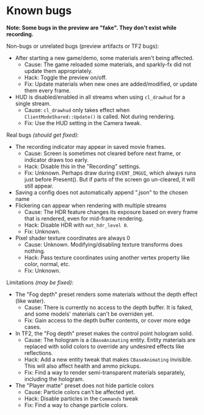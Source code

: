 # Known bugs

**Note: Some bugs in the preview are "fake". They don't exist while recording.**

Non-bugs or unrelated bugs (preview artifacts or TF2 bugs):
- After starting a new game/demo, some materials aren't being affected.
    - Cause: The game reloaded some materials, and sparkly-fx did not update them appropriately.
    - Hack: Toggle the preview on/off.
    - Fix: Update materials when new ones are added/modified, or update them every frame.
- HUD is disabled/enabled in all streams when using `cl_drawhud` for a single stream.
    - Cause: `cl_drawhud` only takes effect when `ClientModeShared::Update()` is called. Not during rendering.
    - Fix: Use the HUD setting in the Camera tweak.

Real bugs *(should get fixed)*:
- The recording indicator may appear in saved movie frames.
    - Cause: Screen is sometimes not cleared before next frame, or indicator draws too early.
    - Hack: Disable this in the "Recording" settings.
    - Fix: Unknown. Perhaps draw during `EVENT_IMGUI`, which always runs just before Present(). But if parts of the screen go un-cleared, it will still appear.
- Saving a config does not automatically append ".json" to the chosen name
- Flickering can appear when rendering with multiple streams
    - Cause: The HDR feature changes its exposure based on every frame that is rendered, even for mid-frame rendering.
    - Hack: Disable HDR with `mat_hdr_level 0`.
    - Fix: Unknown.
- Pixel shader texture coordinates are always 0
    - Cause: Unknown. Modifying/disabling texture transforms does nothing.
    - Hack: Pass texture coordinates using another vertex property like color, normal, etc.
    - Fix: Unknown.

Limitations *(may be fixed)*:
- The "Fog depth" preset renders some materials without the depth effect (like water).
    - Cause: There is currently no access to the depth buffer. It is faked, and some models' materials can't be overriden yet.
    - Fix: Gain access to the depth buffer contents, or cover more edge cases.
- In TF2, the "Fog depth" preset makes the control point hologram solid.
    - Cause: The hologram is a `CBaseAnimating` entity. Entity materials are replaced with solid colors to override any undesired effects like reflections.
    - Hack: Add a new entity tweak that makes `CBaseAnimating` invisible. This will also affect health and ammo pickups.
    - Fix: Find a way to render semi-transparent materials separately, including the hologram.
- The "Player matte" preset does not hide particle colors
    - Cause: Particle colors can't be affected yet.
    - Hack: Disable particles in the `Commands` tweak
    - Fix: Find a way to change particle colors.